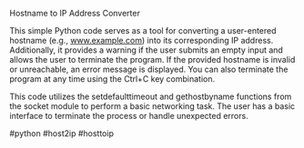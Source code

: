 Hostname to IP Address Converter

This simple Python code serves as a tool for converting a user-entered hostname (e.g., www.example.com) into its corresponding IP address. Additionally, it provides a warning if the user submits an empty input and allows the user to terminate the program. If the provided hostname is invalid or unreachable, an error message is displayed. You can also terminate the program at any time using the Ctrl+C key combination.

This code utilizes the setdefaulttimeout and gethostbyname functions from the socket module to perform a basic networking task. The user has a basic interface to terminate the process or handle unexpected errors.

#python #host2ip #hosttoip
